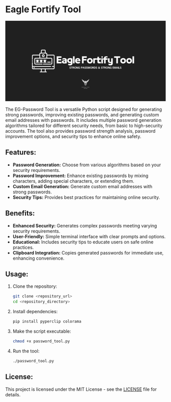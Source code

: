 # Eagle Fortify Tool
![EFT Logo](https://github.com/EagleEyesPrim/Eagle-Fortify-Tool/blob/bdeaee812c7b09e20b9a7e8b190a0e147197e5a0/Eagle%20Fortify%20Tool%20cover.png)


The EG-Password Tool is a versatile Python script designed for generating strong passwords, improving existing passwords, and generating custom email addresses with passwords. It includes multiple password generation algorithms tailored for different security needs, from basic to high-security accounts. The tool also provides password strength analysis, password improvement options, and security tips to enhance online safety.

## Features:
- **Password Generation:** Choose from various algorithms based on your security requirements.
- **Password Improvement:** Enhance existing passwords by mixing characters, adding special characters, or extending them.
- **Custom Email Generation:** Generate custom email addresses with strong passwords.
- **Security Tips:** Provides best practices for maintaining online security.

## Benefits:
- **Enhanced Security:** Generates complex passwords meeting varying security requirements.
- **User-Friendly:** Simple terminal interface with clear prompts and options.
- **Educational:** Includes security tips to educate users on safe online practices.
- **Clipboard Integration:** Copies generated passwords for immediate use, enhancing convenience.

## Usage:
1. Clone the repository:
   ```bash
   git clone <repository_url>
   cd <repository_directory>
   ```

2. Install dependencies:
   ```bash
   pip install pyperclip colorama
   ```

3. Make the script executable:
   ```bash
   chmod +x password_tool.py
   ```

4. Run the tool:
   ```bash
   ./password_tool.py
   ```

## License:

This project is licensed under the MIT License - see the [LICENSE](./LICENSE) file for details.

